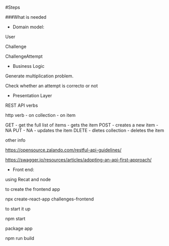 #Steps

###What is needed

* Domain model:

 User

Challenge

ChallengeAttempt

* Business Logic

Generate  multiplication problem.

Check whether an attempt is correcto or not

* Presentation Layer

REST API verbs

http verb - on collection - on item

GET - get the full list of items - gets the item
POST - creates a new item - NA
PUT - NA - updates the item
DLETE - dletes collection - deletes the item

other info

https://opensource.zalando.com/restful-api-guidelines/

https://swagger.io/resources/articles/adopting-an-api-first-approach/

* Front end:

using Recat and node

to create the frontend app

npx create-react-app challenges-frontend

to start it up

npm start

package app

npm run build